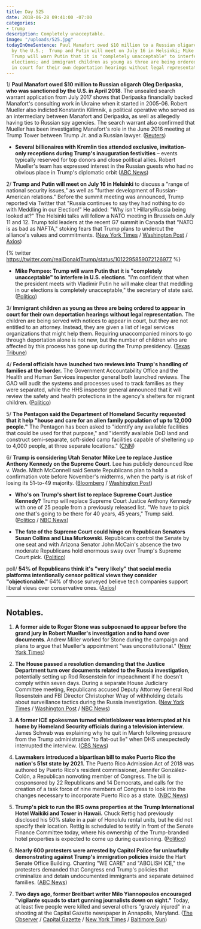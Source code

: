 ```yaml
---
title: Day 525
date: 2018-06-28 09:41:00 -07:00
categories:
- trump
description: Completely unacceptable.
image: "/uploads/525.jpg"
todayInOneSentence: Paul Manafort owed $10 million to a Russian oligarch who was sanctioned
  by the U.S.;  Trump and ­Putin will meet on July 16 in Helsinki; Mike Pompeo said
  Trump will warn Putin that it is "completely unacceptable" to interfere in U.S.
  elections; and immigrant children as young as three are being ordered to appear
  in court for their own deportation hearings without legal representation.
---
```


1/ **Paul Manafort owed $10 million to Russian oligarch Oleg Deripaska, who was sanctioned by the U.S. in April 2018**. The unsealed search warrant application from July 2017 shows that Deripaska financially backed Manafort's consulting work in Ukraine when it started in 2005-06. Robert Mueller also indicted Konstantin Kilimnik, a political operative who served as an intermediary between Manafort and Deripaska, as well as allegedly having ties to Russian spy agencies. The search warrant also confirmed that Mueller has been investigating Manafort's role in the June 2016 meeting at Trump Tower between Trump Jr. and a Russian lawyer. ([Reuters](https://www.reuters.com/article/us-usa-trump-russia-manafort/manafort-had-10-million-loan-from-russian-oligarch-court-filing-idUSKBN1JN2YF))

* **Several billionaires with Kremlin ties attended exclusive, invitation-only receptions during Trump's inauguration festivities** – events typically reserved for top donors and close political allies. Robert Mueller's team has expressed interest in the Russian guests who had no obvious place in Trump's diplomatic orbit ([ABC News](https://abcnews.go.com/Politics/special-counsel-eyeing-russians-granted-unusual-access-trump/story?id=56232847))

2/ **Trump and Putin will meet on July 16 in Helsinki** to discuss a "range of national security issues," as well as "further development of Russian-American relations." Before the summit meeting was announced, Trump reported via Twitter that "Russia continues to say they had nothing to do with Meddling in our Election!" He added: "Why isn't Hillary/Russia being looked at?" The Helsinki talks will follow a NATO meeting in Brussels on July 11 and 12. Trump told leaders at the recent G7 summit in Canada that "NATO is as bad as NAFTA," stoking fears that Trump plans to undercut the alliance's values and commitments. ([New York Times](https://www.nytimes.com/2018/06/28/world/europe/trump-putin-helsinki-meeting.html) / [Washington Post](https://www.washingtonpost.com/politics/trump-and-putin-will-meet-july-16-in-helsinki-washington-and-moscow-announce/2018/06/28/93043146-7ac3-11e8-80be-6d32e182a3bc_story.html) / [Axios](https://www.axios.com/donald-trump-foreign-policy-europe-nato-allies-worried-bd1e143a-e73a-415b-b688-d18ab2d902e7.html))

{% twitter https://twitter.com/realDonaldTrump/status/1012295859072126977 %}

* **Mike Pompeo: Trump will warn Putin that it is "completely unacceptable" to interfere in U.S. elections**. "I'm confident that when the president meets with Vladimir Putin he will make clear that meddling in our elections is completely unacceptable," the secretary of state said. ([Politico](https://www.politico.com/story/2018/06/27/donald-trump-vladimir-putin-russia-midterms-680041))

3/ **Immigrant children as young as three are being ordered to appear in court for their own deportation hearings without legal representation.** The children are being served with notices to appear in court, but they are not entitled to an attorney. Instead, they are given a list of legal services organizations that might help them. Requiring unaccompanied minors to go through deportation alone is not new, but the number of children who are affected by this process has gone up during the Trump presidency. ([Texas Tribune](https://www.texastribune.org/2018/06/27/immigrant-toddlers-ordered-appear-court-alone/))

4/ **Federal officials have launched two reviews into Trump's handling of families at the border.** The Government Accountability Office and the Health and Human Services inspector general both launched reviews. The GAO will audit the systems and processes used to track families as they were separated, while the HHS inspector general announced that it will review the safety and health protections in the agency's shelters for migrant children. ([Politico](https://www.politico.com/story/2018/06/27/trump-border-migrant-children-investigation-680626))

5/ **The Pentagon said the Department of Homeland Security requested that it help "house and care for an alien family population of up to 12,000 people."** The Pentagon has been asked to "identify any available facilities that could be used for that purpose," and "identify available DoD land and construct semi-separate, soft-sided camp facilities capable of sheltering up to 4,000 people, at three separate locations." ([CNN](https://www.cnn.com/2018/06/27/politics/defense-request-migrants-dhs/index.html))

6/ **Trump is considering Utah Senator Mike Lee to replace Justice Anthony Kennedy on the Supreme Court**. Lee has publicly denounced Roe v. Wade. Mitch McConnell said Senate Republicans plan to hold a confirmation vote before November's midterms, when the party is at risk of losing its 51-to-49 majority. ([Bloomberg](https://www.bloomberg.com/news/articles/2018-06-28/trump-is-said-to-weigh-senator-mike-lee-for-high-court-vacancy) / [Washington Post](https://www.washingtonpost.com/politics/republicans-plan-to-confirm-trumps-supreme-court-pick-before-the-november-elections/2018/06/27/9a9be6d6-7a34-11e8-80be-6d32e182a3bc_story.html))

* **Who's on Trump's short list to replace Supreme Court Justice Kennedy?** Trump will replace Supreme Court Justice Anthony Kennedy with one of 25 people from a previously released list. "We have to pick one that's going to be there for 40 years, 45 years," Trump said. ([Politico](https://www.politico.com/story/2018/06/27/anthony-kennedy-replacements-supreme-court-trump-679941) / [NBC News](https://www.nbcnews.com/politics/white-house/trump-s-short-list-replace-kennedy-supreme-court-n887276))

* **The fate of the Supreme Court could hinge on Republican Senators Susan Collins and Lisa Murkowski**. Republicans control the Senate by one seat and with Arizona Senator John McCain's absence the two moderate Republicans hold enormous sway over Trump's Supreme Court pick. ([Politico](https://www.politico.com/story/2018/06/28/susan-collins-lisa-murkowski-supreme-court-682316))

poll/ **54% of Republicans think it's "very likely" that social media platforms intentionally censor political views they consider "objectionable."** 64% of those surveyed believe tech companies support liberal views over conservative ones. ([Axios](https://www.axios.com/conservatives-republicans-social-media-censorship-75db1560-4dd7-4d91-961b-5cf2d2b8c799.html))

---

## Notables.

1. **A former aide to Roger Stone was subpoenaed to appear before the grand jury in Robert Mueller's investigation and to hand over documents**. Andrew Miller worked for Stone during the campaign and plans to argue that Mueller's appointment "was unconstitutional." ([New York Times](https://www.nytimes.com/2018/06/28/us/politics/roger-stone-andrew-miller-subpoenaed-trump.html))

2. **The House passed a resolution demanding that the Justice Department turn over documents related to the Russia investigation**, potentially setting up Rod Rosenstein for impeachment if he doesn't comply within seven days. During a separate House Judiciary Committee meeting, Republicans accused Deputy Attorney General Rod Rosenstein and FBI Director Christopher Wray of withholding details about surveillance tactics during the Russia investigation. ([New York Times](https://www.nytimes.com/2018/06/28/us/politics/house-republicans-rod-rosenstein-russia.html) / [Washington Post](https://www.washingtonpost.com/world/national-security/rosenstein-wray-to-testify-before-house-judiciary-committee-on-inspector-general-report/2018/06/27/92f18f6e-7a41-11e8-aeee-4d04c8ac6158_story.html) / [NBC News](https://www.nbcnews.com/politics/justice-department/deputy-attorney-general-rosenstein-fbi-director-wray-face-angry-house-n887336))

3. **A former ICE spokesman turned whistleblower was interrupted at his home by Homeland Security officials during a television interview**. James Schwab was explaining why he quit in March following pressure from the Trump administration "to flat-out lie" when DHS unexpectedly interrupted the interview. ([CBS News](https://www.cbsnews.com/news/former-ice-spokesman-james-schwab-opens-up-about-resignation-trump-administration/))

4. **Lawmakers introduced a bipartisan bill to make Puerto Rico the nation's 51st state by 2021.** The Puerto Rico Admission Act of 2018 was authored by Puerto Rico's resident commissioner, Jennifer González-Colón, a Republican nonvoting member of Congress. The bill is cosponsored by 22 Republicans and 14 Democrats, and calls for the creation of a task force of nine members of Congress to look into the changes necessary to incorporate Puerto Rico as a state. ([NBC News](https://www.nbcnews.com/news/latino/new-bipartisan-bill-calls-puerto-rico-statehood-n887116))

5. **Trump's pick to run the IRS owns properties at the Trump International Hotel Waikiki and Tower in Hawaii.** Chuck Rettig had previously disclosed his 50% stake in a pair of Honolulu rental units, but he did not specify their location. Rettig is scheduled to testify in front of the Senate Finance Committee today, where his ownership of the Trump-branded hotel properties is expected to come up during questioning. ([Politico](https://www.politico.com/story/2018/06/27/irs-nominee-chuck-rettig-trump-hotel-659313))

6. **Nearly 600 protesters were arrested by Capitol Police for unlawfully demonstrating against Trump's immigration policies** inside the Hart Senate Office Building. Chanting "WE CARE" and "ABOLISH ICE," the protesters demanded that Congress end Trump's policies that criminalize and detain undocumented immigrants and separate detained families. ([ABC News](https://abcnews.go.com/Politics/womens-march-protesters-call-end-family-separation-capitol/story?id=56240419))

7. **Two days ago, former Breitbart writer Milo Yiannopoulos encouraged "vigilante squads to start gunning journalists down on sight."** Today, at least five people were killed and several others "gravely injured" in a shooting at the Capital Gazette newspaper in Annapolis, Maryland. ([The Observer](http://observer.com/2018/06/milo-yiannopoulos-encourages-vigilantes-start-gunning-journalists-down/) / [Capital Gazette](http://www.capitalgazette.com/bs-md-gazette-shooting-20180628-story.html) / [New York Times](https://www.nytimes.com/2018/06/28/us/capital-gazette-annapolis-shooting.html) / [Baltimore Sun](http://www.baltimoresun.com/news/maryland/crime/bs-md-gazette-shooting-20180628-story.html))